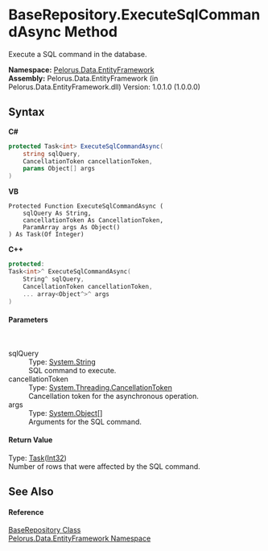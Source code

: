 # BaseRepository.ExecuteSqlCommandAsync Method 
 

Execute a SQL command in the database.

**Namespace:**&nbsp;<a href="55312241">Pelorus.Data.EntityFramework</a><br />**Assembly:**&nbsp;Pelorus.Data.EntityFramework (in Pelorus.Data.EntityFramework.dll) Version: 1.0.1.0 (1.0.0.0)

## Syntax

**C#**<br />
``` C#
protected Task<int> ExecuteSqlCommandAsync(
	string sqlQuery,
	CancellationToken cancellationToken,
	params Object[] args
)
```

**VB**<br />
``` VB
Protected Function ExecuteSqlCommandAsync ( 
	sqlQuery As String,
	cancellationToken As CancellationToken,
	ParamArray args As Object()
) As Task(Of Integer)
```

**C++**<br />
``` C++
protected:
Task<int>^ ExecuteSqlCommandAsync(
	String^ sqlQuery, 
	CancellationToken cancellationToken, 
	... array<Object^>^ args
)
```


#### Parameters
&nbsp;<dl><dt>sqlQuery</dt><dd>Type: <a href="http://msdn2.microsoft.com/en-us/library/s1wwdcbf" target="_blank">System.String</a><br />SQL command to execute.</dd><dt>cancellationToken</dt><dd>Type: <a href="http://msdn2.microsoft.com/en-us/library/dd384802" target="_blank">System.Threading.CancellationToken</a><br />Cancellation token for the asynchronous operation.</dd><dt>args</dt><dd>Type: <a href="http://msdn2.microsoft.com/en-us/library/e5kfa45b" target="_blank">System.Object</a>[]<br />Arguments for the SQL command.</dd></dl>

#### Return Value
Type: <a href="http://msdn2.microsoft.com/en-us/library/dd321424" target="_blank">Task</a>(<a href="http://msdn2.microsoft.com/en-us/library/td2s409d" target="_blank">Int32</a>)<br />Number of rows that were affected by the SQL command.

## See Also


#### Reference
<a href="D8FCD057">BaseRepository Class</a><br /><a href="55312241">Pelorus.Data.EntityFramework Namespace</a><br />